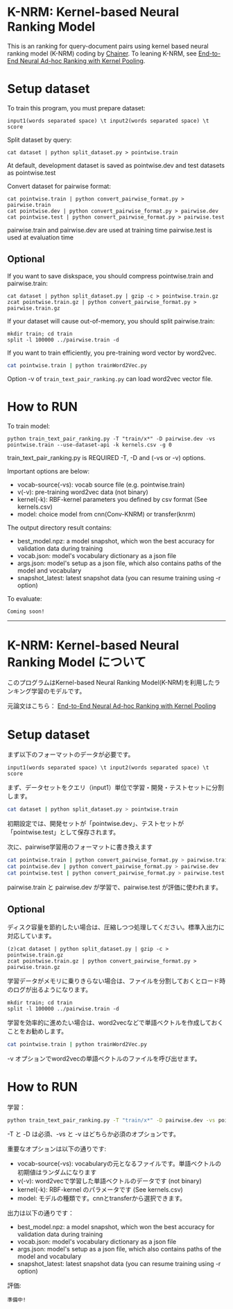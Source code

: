 
# K-NRM: Kernel-based Neural Ranking Model

This is an ranking for query-document pairs using kernel based neural ranking model (K-NRM) coding by [Chainer](https://chainer.org/).
To leaning K-NRM, see [End-to-End Neural Ad-hoc Ranking with Kernel Pooling](https://arxiv.org/abs/1706.06613).

# Setup dataset

To train this program, you must prepare dataset:

```
input1(words separated space) \t input2(words separated space) \t score
```

Split dataset by query:
```
cat dataset | python split_dataset.py > pointwise.train
```


At default, development dataset is saved as pointwise.dev and test datasets as pointwise.test


Convert dataset for pairwise format:
```
cat pointwise.train | python convert_pairwise_format.py > pairwise.train
cat pointwise.dev | python convert_pairwise_format.py > pairwise.dev
cat pointwise.test | python convert_pairwise_format.py > pairwise.test  
```

pairwise.train and pairwise.dev are used at training time
pairwise.test is used at evaluation time

## Optional
If you want to save diskspace, you should compress pointwise.train and pairwise.train:

```
cat dataset | python split_dataset.py | gzip -c > pointwise.train.gz
zcat pointwise.train.gz | python convert_pairwise_format.py > pairwise.train.gz
```

If your dataset will cause out-of-memory, you should split pairwise.train:
```
mkdir train; cd train
split -l 100000 ../pairwise.train -d
```

If you want to train efficiently, you pre-training word vector by word2vec.

```sh
cat pointwise.train | python trainWord2Vec.py
```

Option -v of `train_text_pair_ranking.py` can load word2vec vector file. 


# How to RUN

To train model:

```
python train_text_pair_ranking.py -T "train/x*" -D pairwise.dev -vs pointwise.train --use-dataset-api -k kernels.csv -g 0
```

train_text_pair_ranking.py is REQUIRED -T, -D and (-vs or -v) options.

Important options are below:
- vocab-source(-vs): vocab source file (e.g. pointwise.train)
- v(-v): pre-training word2vec data (not binary)
- kernel(-k): RBF-kernel parameters you defined by csv format (See kernels.csv)
- model: choice model from cnn(Conv-KNRM) or transfer(knrm) 

The output directory result contains:

- best_model.npz: a model snapshot, which won the best accuracy for validation data during training
- vocab.json: model's vocabulary dictionary as a json file
- args.json: model's setup as a json file, which also contains paths of the model and vocabulary
- snapshot_latest: latest snapshot data (you can resume training using -r option) 


To evaluate:
```
Coming soon!
```

---

# K-NRM: Kernel-based Neural Ranking Model について

このプログラムはKernel-based Neural Ranking Model(K-NRM)を利用したランキング学習のモデルです。

元論文はこちら： [End-to-End Neural Ad-hoc Ranking with Kernel Pooling](https://arxiv.org/abs/1706.06613)


# Setup dataset
まず以下のフォーマットのデータが必要です。


```
input1(words separated space) \t input2(words separated space) \t score
```

まず、データセットをクエリ（input1）単位で学習・開発・テストセットに分割します。
```sh
cat dataset | python split_dataset.py > pointwise.train
```
初期設定では、開発セットが「pointwise.dev」、テストセットが「pointwise.test」として保存されます。


次に、pairwise学習用のフォーマットに書き換えます

```sh
cat pointwise.train | python convert_pairwise_format.py > pairwise.train
cat pointwise.dev | python convert_pairwise_format.py > pairwise.dev
cat pointwise.test | python convert_pairwise_format.py > pairwise.test  
```

pairwise.train と pairwise.dev が学習で、pairwise.test が評価に使われます。


## Optional
ディスク容量を節約したい場合は、圧縮しつつ処理してください。標準入出力に対応しています。
```
(z)cat dataset | python split_dataset.py | gzip -c > pointwise.train.gz
zcat pointwise.train.gz | python convert_pairwise_format.py > pairwise.train.gz
```

学習データがメモリに乗りきらない場合は、ファイルを分割しておくとロード時のログが出るようになります。
```
mkdir train; cd train
split -l 100000 ../pairwise.train -d
```

学習を効率的に進めたい場合は、word2vecなどで単語ベクトルを作成しておくことをお勧めします。
```sh
cat pointwise.train | python trainWord2Vec.py
```

-v オプションでword2vecの単語ベクトルのファイルを呼び出せます。

# How to RUN

学習：

```sh
python train_text_pair_ranking.py -T "train/x*" -D pairwise.dev -vs pointwise.train --use-dataset-api -k kernels.csv -g 0
```
-T と -D は必須、-vs と -v はどちらか必須のオプションです。


重要なオプションは以下の通りです:
- vocab-source(-vs): vocabularyの元となるファイルです。単語ベクトルの初期値はランダムになります
- v(-v): word2vecで学習した単語ベクトルのデータです (not binary)
- kernel(-k): RBF-kernel のパラメータです (See kernels.csv)
- model: モデルの種類です。cnnとtransferから選択できます。

出力は以下の通りです：
- best_model.npz: a model snapshot, which won the best accuracy for validation data during training
- vocab.json: model's vocabulary dictionary as a json file
- args.json: model's setup as a json file, which also contains paths of the model and vocabulary
- snapshot_latest: latest snapshot data (you can resume training using -r option) 


評価:
```
準備中!
```
